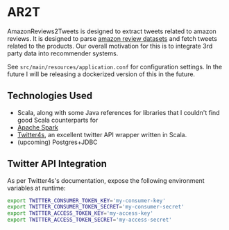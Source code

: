# AR2T
AmazonReviews2Tweets is designed to extract tweets related to amazon reviews. It is designed to parse [amazon review 
datasets](https://nijianmo.github.io/amazon/index.html) and fetch tweets related to the products. Our overall motivation
for this is to integrate 3rd party data into recommender systems.

See `src/main/resources/application.conf` for configuration settings. In the future I will be releasing a dockerized
version of this in the future.

## Technologies Used
- Scala, along with some Java references for libraries that I couldn't find good Scala counterparts for
- [Apache Spark](https://spark.apache.org/)
- [Twitter4s](https://github.com/DanielaSfregola/twitter4s), an excellent twitter API wrapper written in Scala.
- (upcoming) Postgres+JDBC

## Twitter API Integration

As per Twitter4s's documentation, expose the following environment variables at runtime:
```bash
export TWITTER_CONSUMER_TOKEN_KEY='my-consumer-key'
export TWITTER_CONSUMER_TOKEN_SECRET='my-consumer-secret'
export TWITTER_ACCESS_TOKEN_KEY='my-access-key'
export TWITTER_ACCESS_TOKEN_SECRET='my-access-secret'
```